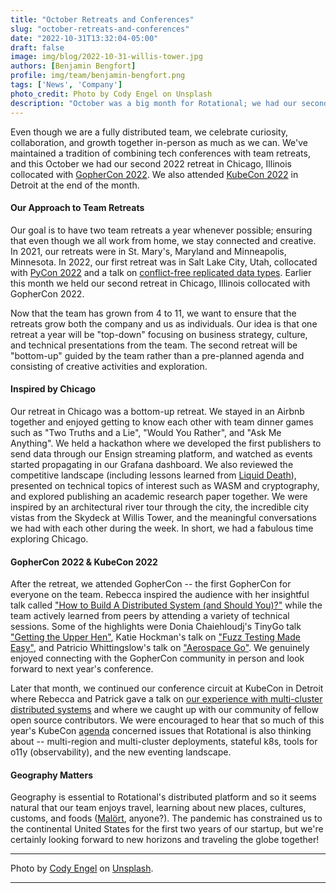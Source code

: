 ```yaml
---
title: "October Retreats and Conferences"
slug: "october-retreats-and-conferences"
date: "2022-10-31T13:32:04-05:00"
draft: false
image: img/blog/2022-10-31-willis-tower.jpg
authors: [Benjamin Bengfort]
profile: img/team/benjamin-bengfort.png
tags: ['News', 'Company']
photo_credit: Photo by Cody Engel on Unsplash
description: "October was a big month for Rotational; we had our second annual team retreat in Chicago and attended GopherCon and KubeCon!"
---
```


Even though we are a fully distributed team, we celebrate curiosity, collaboration, and growth together in-person as much as we can. We've maintained a tradition of combining tech conferences with team retreats, and this October we had our second 2022 retreat in Chicago, Illinois collocated with [GopherCon 2022](https://www.gophercon.com/home). We also attended [KubeCon 2022](https://events.linuxfoundation.org/kubecon-cloudnativecon-north-america/) in Detroit at the end of the month.

<!--more-->

#### Our Approach to Team Retreats

Our goal is to have two team retreats a year whenever possible; ensuring that even though we all work from home, we stay connected and creative. In 2021, our retreats were in St. Mary's, Maryland and Minneapolis, Minnesota. In 2022, our first retreat was in Salt Lake City, Utah, collocated with [PyCon 2022](https://us.pycon.org/2022/) and a talk on [conflict-free replicated data types](https://youtu.be/jlPiGUYSLGM). Earlier this month we held our second retreat in Chicago, Illinois collocated with GopherCon 2022.

Now that the team has grown from 4 to 11, we want to ensure that the retreats grow both the company and us as individuals. Our idea is that one retreat a year will be "top-down" focusing on business strategy, culture, and technical presentations from the team. The second retreat will be "bottom-up" guided by the team rather than a pre-planned agenda and consisting of creative activities and exploration.

#### Inspired by Chicago

Our retreat in Chicago was a bottom-up retreat. We stayed in an Airbnb together and enjoyed getting to know each other with team dinner games such as "Two Truths and a Lie", "Would You Rather", and "Ask Me Anything". We held a hackathon where we developed the first publishers to send data through our Ensign streaming platform, and watched as events started propagating in our Grafana dashboard. We also reviewed the competitive landscape (including lessons learned from [Liquid Death](https://liquiddeath.com/)), presented on technical topics of interest such as WASM and cryptography, and explored publishing an academic research paper together. We were inspired by an architectural river tour through the city, the incredible city vistas from the Skydeck at Willis Tower, and the meaningful conversations we had with each other during the week. In short, we had a fabulous time exploring Chicago.

#### GopherCon 2022 & KubeCon 2022

After the retreat, we attended GopherCon -- the first GopherCon for everyone on the team. Rebecca inspired the audience with her insightful talk called ["How to Build A Distributed System (and Should You)?"](https://youtu.be/29SSAht65ZI) while the team actively learned from peers by attending a variety of technical sessions. Some of the highlights were Donia Chaiehloudj's TinyGo talk ["Getting the Upper Hen"](https://www.gophercon.com/agenda/session/944258), Katie Hockman's talk on ["Fuzz Testing Made Easy"](https://www.gophercon.com/agenda/session/944200), and Patricio Whittingslow's talk on ["Aerospace Go"](https://www.gophercon.com/agenda/session/944272). We genuinely enjoyed connecting with the GopherCon community in person and look forward to next year's conference.

Later that month, we continued our conference circuit at KubeCon in Detroit where Rebecca and Patrick gave a talk on [our experience with multi-cluster distributed systems](https://youtu.be/39JqNkqxP3M) and where we caught up with our community of fellow open source contributors. We were encouraged to hear that so much of this year's KubeCon [agenda](https://events.linuxfoundation.org/kubecon-cloudnativecon-north-america/program/schedule/) concerned issues that Rotational is also thinking about -- multi-region and multi-cluster deployments, stateful k8s, tools for o11y (observability), and the new eventing landscape.

#### Geography Matters

Geography is essential to Rotational's distributed platform and so it seems natural that our team enjoys travel, learning about new places, cultures, customs, and foods ([Malört](https://www.thebacklabel.com/what-is-malort/#.Y4TVQ-xudQI), anyone?). The pandemic has constrained us to the continental United States for the first two years of our startup, but we're certainly looking forward to new horizons and traveling the globe together!

---

Photo by [Cody Engel](https://unsplash.com/@codyengel?utm_source=unsplash&utm_medium=referral&utm_content=creditCopyText) on [Unsplash](https://unsplash.com/s/photos/willis-tower?utm_source=unsplash&utm_medium=referral&utm_content=creditCopyText).

---
